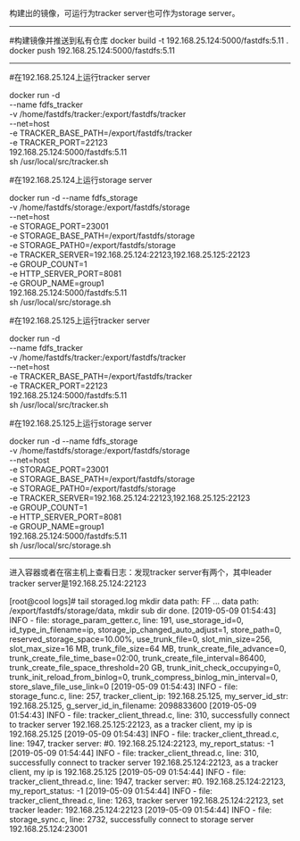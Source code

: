 构建出的镜像，可运行为tracker server也可作为storage server。

---------------------------------------------------------------------------

#构建镜像并推送到私有仓库
docker build -t 192.168.25.124:5000/fastdfs:5.11 .
docker push 192.168.25.124:5000/fastdfs:5.11

---------------------------------------------------------------------------
#在192.168.25.124上运行tracker server

docker run -d \
--name fdfs_tracker \
-v /home/fastdfs/tracker:/export/fastdfs/tracker \
--net=host \
-e TRACKER_BASE_PATH=/export/fastdfs/tracker \
-e TRACKER_PORT=22123 \
192.168.25.124:5000/fastdfs:5.11  \
sh /usr/local/src/tracker.sh

#在192.168.25.124上运行storage server

docker run -d --name fdfs_storage \
-v /home/fastdfs/storage:/export/fastdfs/storage \
--net=host \
-e STORAGE_PORT=23001 \
-e STORAGE_BASE_PATH=/export/fastdfs/storage \
-e STORAGE_PATH0=/export/fastdfs/storage \
-e TRACKER_SERVER=192.168.25.124:22123,192.168.25.125:22123 \
-e GROUP_COUNT=1 \
-e HTTP_SERVER_PORT=8081 \
-e GROUP_NAME=group1 \
192.168.25.124:5000/fastdfs:5.11 \
sh /usr/local/src/storage.sh


#在192.168.25.125上运行tracker server

docker run -d \
--name fdfs_tracker \
-v /home/fastdfs/tracker:/export/fastdfs/tracker \
--net=host \
-e TRACKER_BASE_PATH=/export/fastdfs/tracker \
-e TRACKER_PORT=22123 \
192.168.25.124:5000/fastdfs:5.11  \
sh /usr/local/src/tracker.sh

#在192.168.25.125上运行storage server

docker run -d --name fdfs_storage \
-v /home/fastdfs/storage:/export/fastdfs/storage \
--net=host \
-e STORAGE_PORT=23001 \
-e STORAGE_BASE_PATH=/export/fastdfs/storage \
-e STORAGE_PATH0=/export/fastdfs/storage \
-e TRACKER_SERVER=192.168.25.124:22123,192.168.25.125:22123 \
-e GROUP_COUNT=1 \
-e HTTP_SERVER_PORT=8081 \
-e GROUP_NAME=group1 \
192.168.25.124:5000/fastdfs:5.11 \
sh /usr/local/src/storage.sh

---------------------------------------------------------------------------

进入容器或者在宿主机上查看日志：发现tracker server有两个，其中leader tracker server是192.168.25.124:22123

[root@cool logs]# tail storaged.log 
mkdir data path: FF ...
data path: /export/fastdfs/storage/data, mkdir sub dir done.
[2019-05-09 01:54:43] INFO - file: storage_param_getter.c, line: 191, use_storage_id=0, id_type_in_filename=ip, storage_ip_changed_auto_adjust=1, store_path=0, reserved_storage_space=10.00%, use_trunk_file=0, slot_min_size=256, slot_max_size=16 MB, trunk_file_size=64 MB, trunk_create_file_advance=0, trunk_create_file_time_base=02:00, trunk_create_file_interval=86400, trunk_create_file_space_threshold=20 GB, trunk_init_check_occupying=0, trunk_init_reload_from_binlog=0, trunk_compress_binlog_min_interval=0, store_slave_file_use_link=0
[2019-05-09 01:54:43] INFO - file: storage_func.c, line: 257, tracker_client_ip: 192.168.25.125, my_server_id_str: 192.168.25.125, g_server_id_in_filename: 2098833600
[2019-05-09 01:54:43] INFO - file: tracker_client_thread.c, line: 310, successfully connect to tracker server 192.168.25.125:22123, as a tracker client, my ip is 192.168.25.125
[2019-05-09 01:54:43] INFO - file: tracker_client_thread.c, line: 1947, tracker server: #0. 192.168.25.124:22123, my_report_status: -1
[2019-05-09 01:54:44] INFO - file: tracker_client_thread.c, line: 310, successfully connect to tracker server 192.168.25.124:22123, as a tracker client, my ip is 192.168.25.125
[2019-05-09 01:54:44] INFO - file: tracker_client_thread.c, line: 1947, tracker server: #0. 192.168.25.124:22123, my_report_status: -1
[2019-05-09 01:54:44] INFO - file: tracker_client_thread.c, line: 1263, tracker server 192.168.25.124:22123, set tracker leader: 192.168.25.124:22123
[2019-05-09 01:54:44] INFO - file: storage_sync.c, line: 2732, successfully connect to storage server 192.168.25.124:23001



